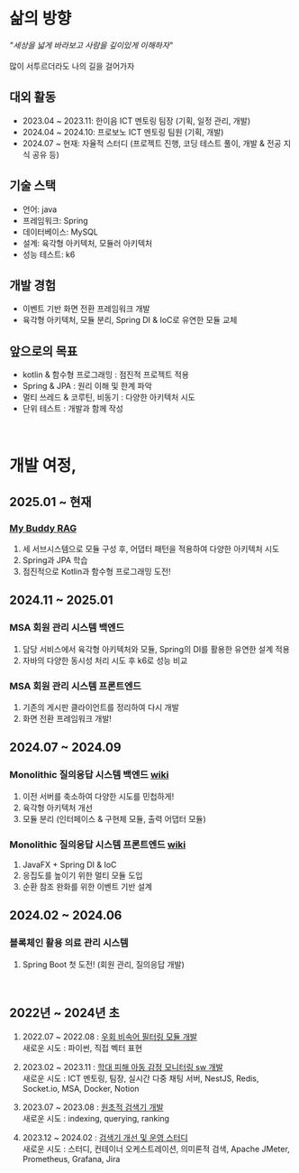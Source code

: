 # 삶의 방향
_"세상을 넓게 바라보고 사람을 깊이있게 이해하자"_
<br> <br> 많이 서투르더라도 나의 길을 걸어가자
<!--
|          | 목표                                                                                   |
| -------- | ------------------------------------------------------------------------------------- |
| 학습      | 해보면서 배우자!                                                                         |
| 협업      | 적극적인 코드 리뷰, JavaDoc으로 문서화, 깃허브(위키, 이슈, 프로젝트)로 진행 과정 공유                |
| PM       | 프로젝트의 진행 상황과 방향에 대한 팀원들 이해 동기화, 서로에 대한 이해도 향상, 프로젝트 간 일정 관리     |
| 설계 전환  | 전통적 모놀리식 설계, 모듈러 모놀리식 설계, MSA 전환                                            |
| 트랜잭션   | 락, MVCC, 격리수준에 대한 다양한 시도와 성능 측정                                              |
| DB 전환   | 육각형 아키텍처와 saga 패턴으로 손쉽게 MySQL(JPA <-> MyBatis) <-> MongoDB 전환                 |
| 코드 검증  | 단위 테스트와 통합 테스트들을 활용하여 품질 보장                                                |
| CI/CD    | 마이크로서비스에 적용                                                                      |
| 성능 체크  | 부하테스트에 대한 결과 보고서 작성                                                           |
| 모니터링   | 리소스와 로그에 대해 수집, 전송, 가공, 표현                                                   |
--> 

## 대외 활동
- 2023.04 ~ 2023.11: 한이음 ICT 멘토링 팀장 (기획, 일정 관리, 개발)
- 2024.04 ~ 2024.10: 프로보노 ICT 멘토링 팀원 (기획, 개발)
- 2024.07 ~ 현재: 자율적 스터디 (프로젝트 진행, 코딩 테스트 풀이, 개발 & 전공 지식 공유 등)

## 기술 스택 
- 언어: java
- 프레임워크: Spring
- 데이터베이스: MySQL
- 설계: 육각형 아키텍처, 모듈러 아키텍처
- 성능 테스트: k6

## 개발 경험 
- 이벤트 기반 화면 전환 프레임워크 개발
- 육각형 아키텍처, 모듈 분리, Spring DI & IoC로 유연한 모듈 교체

## 앞으로의 목표
- kotlin & 함수형 프로그래밍 : 점진적 프로젝트 적용
- Spring & JPA : 원리 이해 및 한계 파악
- 멀티 쓰레드 & 코루틴, 비동기 : 다양한 아키텍처 시도
- 단위 테스트 : 개발과 함께 작성
<br>

# 개발 여정, 
## 2025.01 ~ 현재
### [My Buddy RAG](https://github.com/Micro-Answer/my-buddy-rag)
1. 세 서브시스템으로 모듈 구성 후, 어댑터 패턴을 적용하여 다양한 아키텍처 시도
2. Spring과 JPA 학습
3. 점진적으로 Kotlin과 함수형 프로그래밍 도전!
<!--
    - 질의응답, 검색. 맞춤형 해설으로 서브시스템 구성하여 모듈 재사용
    - 시작은 전부 동기. 이후 일부 비동기 전환, 이벤트 기반 아키텍처 적용 등 다양한 시도
    - 큐와 멀티 쓰레드를 활용하여 처리량 향상
    - 맞춤형 캐시를 설계하여 반응 시간 향상
    - 멀티 인스턴스 전환 대비하여 캐시는 Redis로, 큐는 RabbitMQ로 대체
-->

## 2024.11 ~ 2025.01
### MSA 회원 관리 시스템 백엔드
1. 담당 서비스에서 육각형 아키텍처와 모듈, Spring의 DI를 활용한 유연한 설계 적용
2. 자바의 다양한 동시성 처리 시도 후 k6로 성능 비교
<!-- 
- 기존의 모놀리식 서버에서 MSA로의 전환에 대한 다양한 경험을 위해 기획
-->

### MSA 회원 관리 시스템 프론트엔드
1. 기존의 게시판 클라이언트를 정리하여 다시 개발
2. 화면 전환 프레임워크 개발!
<!-- 
- 좀 더 간결한 관계 목표 
- Spring 대신 직접 의존성 주입, 발행-구독 패턴 활용
-->

## 2024.07 ~ 2024.09
### Monolithic 질의응답 시스템 백엔드 [wiki](https://github.com/Does-It-Matters/my-health-block-ap-server/wiki)
1. 이전 서버를 축소하여 다양한 시도를 민첩하게!
2. 육각형 아키텍처 개선
3. 모듈 분리 (인터페이스 & 구현체 모듈, 출력 어댑터 모듈)
<!-- 
- 최소한의 질의응답 서비스 제공
- 이후 MSA 전환
-->

### Monolithic 질의응답 시스템 프론트엔드 [wiki](https://github.com/Does-It-Matters/medical-qna-client/wiki)
1. JavaFX + Spring DI & IoC
2. 응집도를 높이기 위한 멀티 모듈 도입
3. 순환 참조 완화를 위한 이벤트 기반 설계
<!-- 
- 게시판을 이용할 수 있는 클라이언트 개발
- Spring RSocket 등 Spring Framework로 개발 생산성 향상
- 로그 및 리소스 실시간 모니터링(계획 수준에서 중단)
- 부하 테스트 수행 및 결과 보고서 작성(계획 수준에서 중단)
- 결합도를 줄인 아키텍처, 디자인 설계
-->

## 2024.02 ~ 2024.06
### 블록체인 활용 의료 관리 시스템
1. Spring Boot 첫 도전! (회원 관리, 질의응답 개발)

<br> 

## 2022년 ~ 2024년 초
1. 2022.07 ~ 2022.08 : [우회 비속어 필터링 모듈 개발](https://github.com/orgs/bad-word-filter/repositories)
<br> 새로운 시도 : 파이썬, 직접 벡터 표현
<!--
목표: 벡터에 대한 이해
개요: 비속어 집합 내 단어와 유사한 우회 표현 탐지 모듈 개발
핵심 내용: 1) 모양이 유사한 음소, 기호, 숫자 등을 유사한 벡터로 표현 <br> 2) 학습 모델을 활용하지 않고 직접 벡터로 표현<br>3) 코사인 유사도로 비속어 유사도 판단
예시: [1, 0.5, 0.5, 0.5, 0, 0, 0,  ..., 0] -> ㅇ <br> [0.5, 1, 0.5, 0.5, 0, 0, 0,  ..., 0] -> 0
-->

2. 2023.02 ~ 2023.11 : [학대 피해 아동 감정 모니터링 sw 개발](https://github.com/orgs/hope-chat/repositories)
<br> 새로운 시도 : ICT 멘토링, 팀장, 실시간 다중 채팅 서버, NestJS, Redis, Socket.io, MSA, Docker, Notion
<!--
목표: 자연어 처리 학습 모델을 활용해서 사회에 도움이 되는 팀 프로젝트 기획, 개발, 협업
개요: - 아동<br> chat gpt 모델과 채팅 <br><br> - 전문가<br> 감성 분석 모델이 아동의 채팅을 분석한 결과를 모니터링<br> 필요시 아동과 채팅 상담
수행 내용: 1) MSA 고려한 백엔드 설계 <br> 2) NestJS, Flask 활용하여 서버 구현 <br> 3) Redis, Socket.io 활용하여 다중 채팅 서버 구현 <br> 4) Docker로 컨테이너 이미지 빌드
서버<br>(서비스): 메인 서버(API 서버), 감성 분석 서버, 챗봇 채팅 서버, 아동과 전문가 채팅 서버
언어: TypeScript, JavaScript, Python
기타: MySQL, TypeORM, Notion, GitLab
-->

3. 2023.07 ~ 2023.08 : [원초적 검색기 개발](https://github.com/orgs/simple-search-engine/repositories)
<br> 새로운 시도 : indexing, querying, ranking
<!--
목표: 검색엔진에 대한 이해
개요: 형태소를 바탕으로 검색하는 원초적인 검색기
수행 내용: 1) indexing: 문서 테이블과 형태소 기반 역색인 테이블에 저장 <br> 2) querying: 형태소 기반으로 사용자 검색 문장(쿼리) 분석 <br> 3) ranking: 찾은 문서들 중 TF-IDF와 벡터 거리 계산으로 사용자 쿼리와 관련도 계산
서버<br>(서비스): 메인 서버, 형태소 분석 서버, ranking 서버
언어: TypeScript, Python
기타: NestJS, Flask, MySQL
참고 도서: '검색을 위한 딥러닝' 토마소 테오필리 저
-->

4. 2023.12 ~ 2024.02 : [검색기 개선 및 운영 스터디](https://github.com/orgs/simple-search-engine/repositories)
<br> 새로운 시도 : 스터디, 컨테이너 오케스트레이션, 의미론적 검색, Apache JMeter, Prometheus, Grafana, Jira
<!--
목표: 안정적 서버 운용
개요: 1) 기존 원초적 검색기에 SBERT 적용 <br> 2) 가용성을 위한 컨테이너 운영, 모니터링, 부하 테스트 <br> 2) 스터디식으로 공유(Jira, Notion)
수행 내용: 1) SBERT: 사용자 쿼리와 문서를 TF-IDF가 아닌 문맥 의미로 임베딩 <br> 2) 컨테이너: 도커로 이미지 빌드, Rancher Desktop로 운영 <br> 3) 모니터링: Prometheus, Grafana로 메트릭 모니터링 <br> 4) 부하 테스트: Apache JMeter로 사용자 요청 테스트 <br> 5) 스터디: 다양한 관심 분야(NLP, 컨테이너 등), 프로젝트 진행 상황 공유
참고 도서: '쿠버네티스 교과서' 엘튼 스톤맨 저
-->
